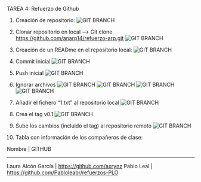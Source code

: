 TAREA 4: Refuerzo de Github

1. Creación de repositorio: 
![GIT BRANCH](https://github.com/anarp14/refuerzo-arp/blob/master/CAPTURAS/captura%201.png)
2. Clonar repositorio en local --> Git clone https://github.com/anarp14/refuerzo-arp.git
![GIT BRANCH](https://github.com/anarp14/refuerzo-arp/blob/master/CAPTURAS/captura%202.png)
3. Creación de un READme en el repositorio local:
![GIT BRANCH](https://github.com/anarp14/refuerzo-arp/blob/master/CAPTURAS/captura%203.png)
4. Commit inicial
![GIT BRANCH](https://github.com/anarp14/refuerzo-arp/blob/master/CAPTURAS/captura%204.png)
5. Push inicial
![GIT BRANCH](https://github.com/anarp14/refuerzo-arp/blob/master/CAPTURAS/captura%205.png)
6. Ignorar archivos
![GIT BRANCH](https://github.com/anarp14/refuerzo-arp/blob/master/CAPTURAS/captura%206.png)
![GIT BRANCH](https://github.com/anarp14/refuerzo-arp/blob/master/CAPTURAS/captura%206.1.png)
![GIT BRANCH](https://github.com/anarp14/refuerzo-arp/blob/master/CAPTURAS/captura%206.2.png)
![GIT BRANCH](https://github.com/anarp14/refuerzo-arp/blob/master/CAPTURAS/captura%206.3.png)
7. Añadir el fichero “1.txt” al repositorio local
![GIT BRANCH](https://github.com/anarp14/refuerzo-arp/blob/master/CAPTURAS/captura%207.png)
8. Crea el tag v0.1
![GIT BRANCH](https://github.com/anarp14/refuerzo-arp/blob/master/CAPTURAS/captura%208.png)
9. Sube los cambios (incluido el tag) al repositorio remoto
![GIT BRANCH](https://github.com/anarp14/refuerzo-arp/blob/master/CAPTURAS/captura%209.png)

12. Tabla con información de los compañeros de clase:

Nombre | GITHUB
------- -------
Laura Alcón García | https://github.com/axrynz
Pablo Leal | https://github.com/Pabloleabr/refuerzos-PLO
